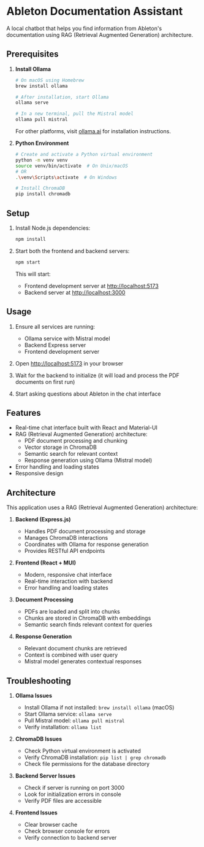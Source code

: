 # Ableton Documentation Assistant

A local chatbot that helps you find information from Ableton's documentation using RAG (Retrieval Augmented Generation) architecture.

## Prerequisites

1. **Install Ollama**
   ```bash
   # On macOS using Homebrew
   brew install ollama

   # After installation, start Ollama
   ollama serve

   # In a new terminal, pull the Mistral model
   ollama pull mistral
   ```
   For other platforms, visit [ollama.ai](https://ollama.ai) for installation instructions.

2. **Python Environment**
   ```bash
   # Create and activate a Python virtual environment
   python -m venv venv
   source venv/bin/activate  # On Unix/macOS
   # OR
   .\venv\Scripts\activate  # On Windows

   # Install ChromaDB
   pip install chromadb
   ```

## Setup

1. Install Node.js dependencies:
   ```bash
   npm install
   ```

2. Start both the frontend and backend servers:
   ```bash
   npm start
   ```

   This will start:
   - Frontend development server at [http://localhost:5173](http://localhost:5173)
   - Backend server at [http://localhost:3000](http://localhost:3000)

## Usage

1. Ensure all services are running:
   - Ollama service with Mistral model
   - Backend Express server
   - Frontend development server

2. Open [http://localhost:5173](http://localhost:5173) in your browser
3. Wait for the backend to initialize (it will load and process the PDF documents on first run)
4. Start asking questions about Ableton in the chat interface

## Features

- Real-time chat interface built with React and Material-UI
- RAG (Retrieval Augmented Generation) architecture:
  - PDF document processing and chunking
  - Vector storage in ChromaDB
  - Semantic search for relevant context
  - Response generation using Ollama (Mistral model)
- Error handling and loading states
- Responsive design

## Architecture

This application uses a RAG (Retrieval Augmented Generation) architecture:

1. **Backend (Express.js)**
   - Handles PDF document processing and storage
   - Manages ChromaDB interactions
   - Coordinates with Ollama for response generation
   - Provides RESTful API endpoints

2. **Frontend (React + MUI)**
   - Modern, responsive chat interface
   - Real-time interaction with backend
   - Error handling and loading states

3. **Document Processing**
   - PDFs are loaded and split into chunks
   - Chunks are stored in ChromaDB with embeddings
   - Semantic search finds relevant context for queries

4. **Response Generation**
   - Relevant document chunks are retrieved
   - Context is combined with user query
   - Mistral model generates contextual responses

## Troubleshooting

1. **Ollama Issues**
   - Install Ollama if not installed: `brew install ollama` (macOS)
   - Start Ollama service: `ollama serve`
   - Pull Mistral model: `ollama pull mistral`
   - Verify installation: `ollama list`

2. **ChromaDB Issues**
   - Check Python virtual environment is activated
   - Verify ChromaDB installation: `pip list | grep chromadb`
   - Check file permissions for the database directory

3. **Backend Server Issues**
   - Check if server is running on port 3000
   - Look for initialization errors in console
   - Verify PDF files are accessible

4. **Frontend Issues**
   - Clear browser cache
   - Check browser console for errors
   - Verify connection to backend server
